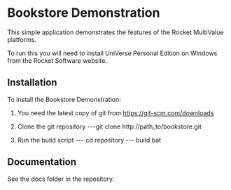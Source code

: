 # Bookstore Demonstration

This simple application demonstrates the features of the Rocket MultiValue platforms.

To run this you will need to install UniVerse Personal Edition on Windows from the
Rocket Software website.

## Installation

To install the Bookstore Demonstration:

1. You need the latest copy of git from https://git-scm.com/downloads

2. Clone the git repository 
---git clone http://path_to/bookstore.git

3. Run the build script
--- cd repository
--- build.bat

## Documentation

See the docs folder in the repository.
  
